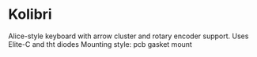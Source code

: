 # Kolibri
Alice-style keyboard with arrow cluster and rotary encoder support.
Uses Elite-C and tht diodes
Mounting style: pcb gasket mount
